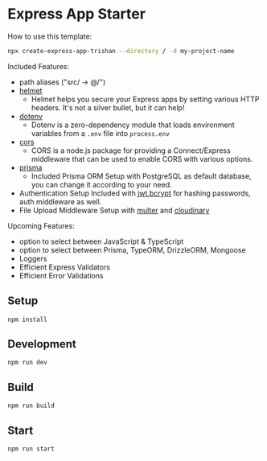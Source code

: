 # Express App Starter

How to use this template:

```sh
npx create-express-app-trishan --directory / -d my-project-name
```

Included Features:

- path aliases ("src/ -> @/")
- [helmet](https://www.npmjs.com/package/helmet)
  - Helmet helps you secure your Express apps by setting various HTTP headers. It's not a silver bullet, but it can help!
- [dotenv](https://www.npmjs.com/package/dotenv)
  - Dotenv is a zero-dependency module that loads environment variables from a `.env` file into `process.env`
- [cors](https://www.npmjs.com/package/cors)
  - CORS is a node.js package for providing a Connect/Express middleware that can be used to enable CORS with various options.
- [prisma](https://www.npmjs.com/package/prisma)
  - Included Prisma ORM Setup with PostgreSQL as default database, you can change it according to your need.
- Authentication Setup Included with [jwt](https://jwt.io/),[bcrypt](https://www.npmjs.com/package/bcrypt) for hashing passwords, auth middleware as well.
- File Upload Middleware Setup with [multer](https://www.npmjs.com/package/multer) and [cloudinary](https://cloudinary.com/documentation/node_integration)

Upcoming Features:

- option to select between JavaScript & TypeScript
- option to select between Prisma, TypeORM, DrizzleORM, Mongoose
- Loggers
- Efficient Express Validators
- Efficient Error Validations

## Setup

```
npm install
```

## Development

```
npm run dev
```

## Build

```
npm run build
```

## Start

```
npm run start
```
